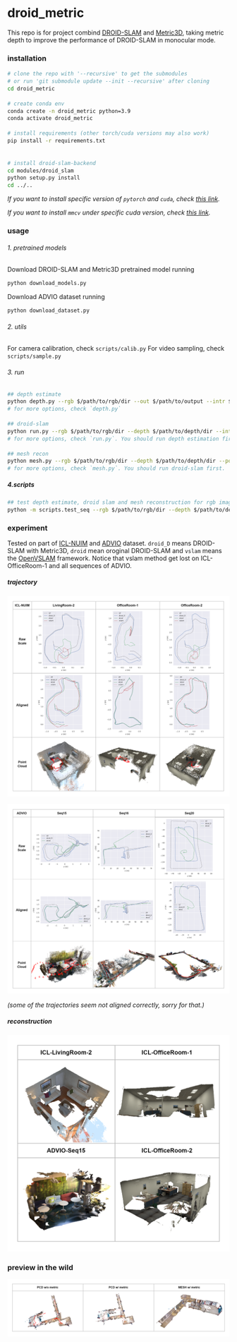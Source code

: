 # droid_metric

This repo is for project combind [DROID-SLAM](https://github.com/princeton-vl/DROID-SLAM) and [Metric3D](https://github.com/YvanYin/Metric3D), taking metric depth to improve the performance of DROID-SLAM in monocular mode.

### installation
```bash
# clone the repo with '--recursive' to get the submodules
# or run 'git submodule update --init --recursive' after cloning
cd droid_metric

# create conda env
conda create -n droid_metric python=3.9
conda activate droid_metric

# install requirements (other torch/cuda versions may also work)
pip install -r requirements.txt


# install droid-slam-backend
cd modules/droid_slam
python setup.py install
cd ../..
```

*If you want to install specific version of `pytorch` and `cuda`, check [this link](https://pytorch.org/get-started/previous-versions/).*

*If you want to install `mmcv` under specific cuda version, check [this link](https://mmcv.readthedocs.io/en/latest/get_started/installation.html).*

### usage
###### 1. pretrained models
Download DROID-SLAM and Metric3D pretrained model running
```bash
python download_models.py
```

Download ADVIO dataset running
```bash
python download_dataset.py
```

###### 2. utils
For camera calibration, check `scripts/calib.py`
For video sampling, check `scripts/sample.py`

###### 3. run
```bash
## depth estimate
python depth.py --rgb $/path/to/rgb/dir --out $/path/to/output --intr $/path/to/intrinsic/file
# for more options, check `depth.py`

## droid-slam
python run.py --rgb $/path/to/rgb/dir --depth $/path/to/depth/dir --intr $/path/to/intrinsic/file --viz
# for more options, check `run.py`. You should run depth estimation first.

## mesh recon
python mesh.py --rgb $/path/to/rgb/dir --depth $/path/to/depth/dir --poses $/path/to/pose/dir --intr $/path/to/intrinsic/file --save $/path/to/output/mesh/ply
# for more options, check `mesh.py`. You should run droid-slam first.
```

##### 4.scripts
```bash
## test depth estimate, droid slam and mesh reconstruction for rgb image sequence
python -m scripts.test_seq --rgb $/path/to/rgb/dir --depth $/path/to/depth/dir --poses $/path/to/pose/dir --save $/path/to/output/mesh/ply --intr $/path/to/intrinsic/file --viz
```

### experiment
Tested on part of [ICL-NUIM](https://www.doc.ic.ac.uk/~ahanda/VaFRIC/iclnuim.html) and [ADVIO](https://github.com/AaltoVision/ADVIO) dataset. `droid_D` means DROID-SLAM with Metric3D, `droid` mean oroginal DROID-SLAM and `vslam` means the [OpenVSLAM](https://github.com/stella-cv/stella_vslam) framework. Notice that vslam method get lost on ICL-OfficeRoom-1 and all sequences of ADVIO. 

##### trajectory

![icl-traj](assets/traj_icl.png)

![advio-traj](assets/traj_advio.png)

*(some of the trajectories seem not aligned correctly, sorry for that.)*

##### reconstruction

![mesh](assets/mesh.png)

### preview in the wild

![wild](assets/wild_p.png)
